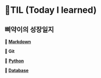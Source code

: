 # 🐤TIL (Today I learned)

## 삐약이의 성장일지

**📍 [Markdown](https://github.com/forwardyoung/TIL/blob/master/Markdown/%EB%A7%88%ED%81%AC%EB%8B%A4%EC%9A%B4%20%EC%A0%95%EB%A6%AC.md)**

**📍 Git**

📍 **[Python](https://github.com/forwardyoung/TIL/blob/master/python%20(2).md)**

**📍 [Database](https://github.com/forwardyoung/TIL/tree/master/DB)**



